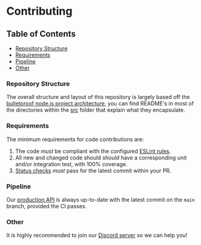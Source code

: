 # Contributing <!-- omit in toc -->

## Table of Contents <!-- omit in toc -->

- [Repository Structure](#repository-structure)
- [Requirements](#requirements)
- [Pipeline](#pipeline)
- [Other](#other)


### Repository Structure

The overall structure and layout of this repository is largely based off the [bulletproof node.js project architecture](https://www.softwareontheroad.com/ideal-nodejs-project-structure/#folder), you can find README's in most of the directories within the [src](../src/) folder that explain what they encapsulate.

### Requirements

The minimum requirements for code contributions are:

1. The code _must_ be compliant with the configured [ESLint rules](../.eslintrc.json).
2. All new and changed code should _should_ have a corresponding unit and/or integration test, with 100% coverage.
3. [Status checks](https://docs.github.com/en/pull-requests/collaborating-with-pull-requests/collaborating-on-repositories-with-code-quality-features/about-status-checks) _must_ pass for the latest commit within your PR.

### Pipeline

Our [production API](https://registry.uoa-discords.com) is always up-to-date with the latest commit on the `main` branch, provided the CI passes.

### Other

It is highly recommended to join our [Discord server](https://discord.gg/VDAr7fEbs9) so we can help you!
